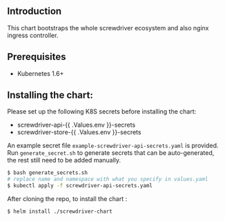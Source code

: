 ## Introduction

This chart bootstraps the whole screwdriver ecosystem and also nginx ingress controller.

## Prerequisites

- Kubernetes 1.6+

## Installing the chart:
Please set up the following K8S secrets before installing the chart:
- screwdriver-api-{{ .Values.env }}-secrets
- screwdriver-store-{{ .Values.env }}-secrets

An example secret file `example-screwdriver-api-secrets.yaml` is provided. Run `generate_secret.sh` to generate secrets that can be auto-generated, the rest still need to be added manually.

```bash
$ bash generate_secrets.sh
# replace name and namespace with what you specify in values.yaml
$ kubectl apply -f screwdriver-api-secrets.yaml
```

After cloning the repo, to install the chart :

```bash
$ helm install ./screwdriver-chart
```
